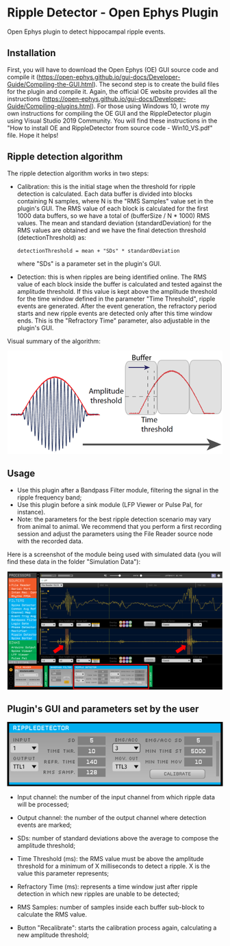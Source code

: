 # Ripple Detector - Open Ephys Plugin
Open Ephys plugin to detect hippocampal ripple events.

## Installation
First, you will have to download the Open Ephys (OE) GUI source code and compile it (https://open-ephys.github.io/gui-docs/Developer-Guide/Compiling-the-GUI.html). The second step is to create the build files for the plugin and compile it. Again, the official OE website provides all the instructions (https://open-ephys.github.io/gui-docs/Developer-Guide/Compiling-plugins.html). For those using Windows 10, I wrote my own instructions for compiling the OE GUI and the RippleDetector plugin using Visual Studio 2019 Community. You will find these instructions in the "How to install OE and RippleDetector from source code - Win10_VS.pdf" file. Hope it helps!  

## Ripple detection algorithm
The ripple detection algorithm works in two steps:
- Calibration: this is the initial stage when the threshold for ripple detection is calculated. Each data buffer is divided into blocks containing N samples, where N is the "RMS Samples" value set in the plugin's GUI. The RMS value of each block is calculated for the first 1000 data buffers, so we have a total of (bufferSize / N * 1000) RMS values. The mean and standard deviation (standardDeviation) for the RMS values are obtained and we have the final detection threshold (detectionThreshold) as:

      detectionThreshold = mean + "SDs" * standardDeviation

   where "SDs" is a parameter set in the plugin's GUI.

- Detection: this is when ripples are being identified online. The RMS value of each block inside the buffer is calculated and tested against the amplitude threshold. If this value is kept above the amplitude threshold for the time window defined in the parameter "Time Threshold", ripple events are generated. After the event generation, the refractory period starts and new ripple events are detected only after this time window ends. This is the "Refractory Time" parameter, also adjustable in the plugin's GUI.

Visual summary of the algorithm:

![Ripple detection algorithm](rippleDetectionAlgorithm.png)

## Usage
- Use this plugin after a Bandpass Filter module, filtering the signal in the ripple frequency band;
- Use this plugin before a sink module (LFP Viewer or Pulse Pal, for instance).
- Note: the parameters for the best ripple detection scenario may vary from animal to animal. We recommend that you perform a first recording session and adjust the parameters using the File Reader source node with the recorded data.

Here is a screenshot of the module being used with simulated data (you will find these data in the folder "Simulation Data"):

![Simulated ripple detection example](Figures/rippleDetectorExample.png)

## Plugin's GUI and parameters set by the user

![Image of RippleDetector](Figures/rippleDetector.png)

- Input channel: the number of the input channel from which ripple data will be processed;
- Output channel: the number of the output channel where detection events are marked;
- SDs: number of standard deviations above the average to compose the amplitude threshold;
- Time Threshold (ms): the RMS value must be above the amplitude threshold for a minimum of X milliseconds to detect a ripple. X is the value this parameter represents; 
- Refractory Time (ms): represents a time window just after ripple detection in which new ripples are unable to be detected;
- RMS Samples: number of samples inside each buffer sub-block to calculate the RMS value.

- Button "Recalibrate": starts the calibration process again, calculating a new amplitude threshold;



